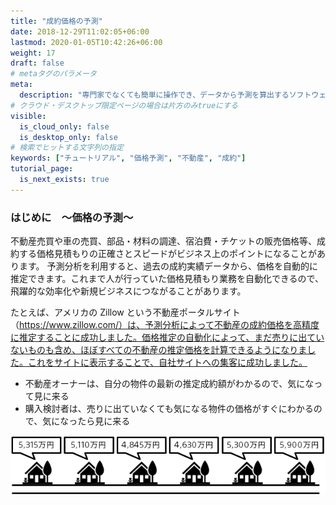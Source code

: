 ```yaml
---
title: "成約価格の予測"
date: 2018-12-29T11:02:05+06:00
lastmod: 2020-01-05T10:42:26+06:00
weight: 17
draft: false
# metaタグのパラメータ
meta:
  description: "専門家でなくても簡単に操作でき、データから予測を算出するソフトウェアPrediction Oneのチュートリアルです。不動産の成約価格の予測を例に、Prediction Oneの使い方を説明します。"
# クラウド・デスクトップ限定ページの場合は片方のみtrueにする
visible:
  is_cloud_only: false
  is_desktop_only: false
# 検索でヒットする文字列の指定
keywords: ["チュートリアル", "価格予測", "不動産", "成約"]
tutorial_page:
  is_next_exists: true
---
```


### はじめに　～価格の予測～

不動産売買や車の売買、部品・材料の調達、宿泊費・チケットの販売価格等、成約する価格見積もりの正確さとスピードがビジネス上のポイントになることがあります。
予測分析を利用すると、過去の成約実績データから、価格を自動的に推定できます。これまで人が行っていた価格見積もり業務を自動化できるので、飛躍的な効率化や新規ビジネスにつながることがあります。

たとえば、アメリカの Zillow という不動産ポータルサイト（https://www.zillow.com/）は、予測分析によって不動産の成約価格を高精度に推定することに成功しました。価格推定の自動化によって、まだ売りに出ていないものも含め、ほぼすべての不動産の推定価格を計算できるようになりました。これをサイトに表示することで、自社サイトへの集客に成功しました。

- 不動産オーナーは、自分の物件の最新の推定成約額がわかるので、気になって見に来る
- 購入検討者は、売りに出ていなくても気になる物件の価格がすぐにわかるので、気になったら見に来る

![](img/t_slide2.png)
